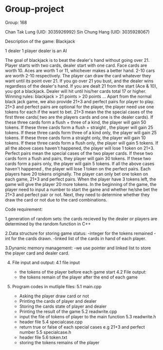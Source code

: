 # Group-project

Group: 168

Chan Tak Lung (UID: 3035926992)
Sin Chung Hang (UID: 3035928067)


Description of the game: Blackjack

1 dealer 1 player
dealer is an AI

The goal of blackjack is to beat the dealer's hand without going over 21.
Player starts with two cards, dealer start with one card.
Face cards are worth 10. Aces are worth 1 or 11, whichever makes a better hand. 2-10 cars are worth 2-10 respectively.
The player can draw the card whatever they want until its point over 21.
If you go over 21 you bust, and the dealer wins regardless of the dealer's hand.
If you are dealt 21 from the start (Ace & 10), you got a blackjack.
Dealer will hit until his/her cards total 17 or higher.
Winning rules: blackjack > 21 points > 20 points ...
Apart from the normal black jack game, we also provide 21+3 and perfect pairs for player to play.
21+3 and perfect pairs are optional for the player, the player need use one tokens for each if the want to bet.
21+3 mean the the special cases of the first three cards( two are the players cards and one is the dealer cards).
If these three cards form a flush + three of a kind, the player will gain 50 tokens.
If these three cards form a flush + straight , the player will gain 25 tokens.
If these three cards form three of a kind only, the player will gain 25 tokens.
If these three cards form a straight only, the player will gain 10 tokens.
If these three cards form a flush only, the player will gain 5 tokens.
If all the above cases haven't happened, the player will lose 1 token on 21+3.
Perfect pairs mean the special cases of the two player cards.
If these two cards form a flush and pairs, they player will gain 30 tokens.
If these two cards form a pairs only, the player will gain 5 tokens.
If all the above cases haven't happened , the player will lose 1 token on the perfect pairs.
Each players have 20 tokens originally. The player can only bet one token on each game, 21+3 and perfect pairs. When the player have 3 tokens left, the game will give the player 20 more tokens.
In the beginning of the game, the player need to input a number to start the game and whether he/she bet the 21+3 and perfect pair or not.
Next, they need to determine whether they draw the card or not due to the card combinations.


Code requirement:

1.generation of random sets: the cards recieved by the dealer or players are determined by the random function in C++

2.Data structure for storing game status: 
  -integer for the tokens remained 
  -int for the cards drawn. 
  -linked list of the cards in hand of each player.
  
3.Dynamic memory management: 
  -we use pointer and linked list to store the player card and dealer card.
  
4. File input and output:
  4.1 file input
    - the tokens of the player before each game start
  4.2 File output:
    - the tokens remain of the player after the end of each game
    
5. Program codes in mutliple files:
  5.1 main.cpp
    - Asking the player draw card or not
    - Printing the cards of player and dealer
    - Storing the cards state of player and dealer
    - Printing the result of the game
   5.2 readwrite.cpp
    - input the file of tokens of player to the main function
   5.3 readwrite.h
    - header file
   5.4 specialcase.cpp
    - return true or false of each special cases e.g 21+3 and perfect number
   5.5 specialcase.h
    - header file
   5.6 token.txt
    - storing the tokens remains of the player

